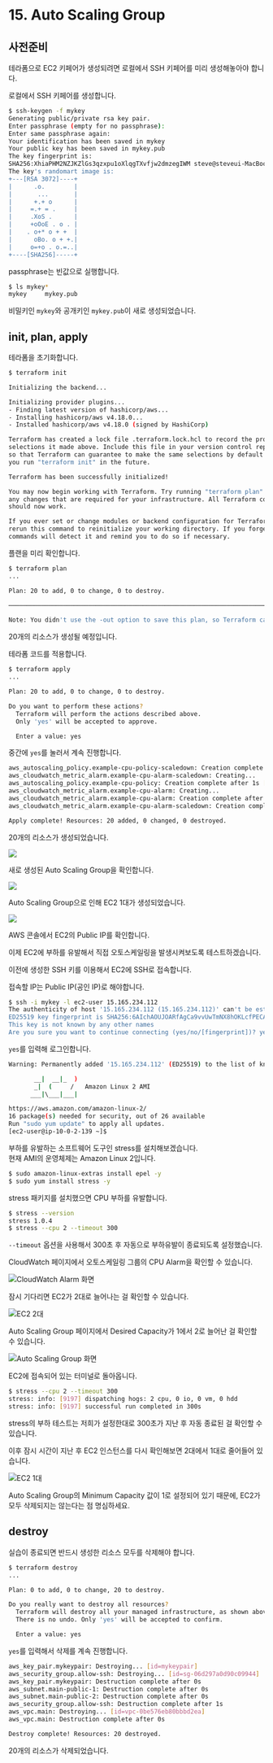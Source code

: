 # 15. Auto Scaling Group

## 사전준비

테라폼으로 EC2 키페어가 생성되려면 로컬에서 SSH 키페어를 미리 생성해놓아야 합니다.

로컬에서 SSH 키페어를 생성합니다.

```bash
$ ssh-keygen -f mykey
Generating public/private rsa key pair.
Enter passphrase (empty for no passphrase): 
Enter same passphrase again: 
Your identification has been saved in mykey
Your public key has been saved in mykey.pub
The key fingerprint is:
SHA256:XhiaPHM2NZJKZlGs3qzxpu1oXlqgTXvfjw2dmzegIWM steve@steveui-MacBookPro.local
The key's randomart image is:
+---[RSA 3072]----+
|      .o.        |
|       ...       |
|      +.+ o      |
|     =.+ = .     |
|     .XoS .      |
|     +oOoE . o . |
|    . o+* o + +  |
|      oBo. o + +.|
|     o=+o . o.=..|
+----[SHA256]-----+
```

passphrase는 빈값으로 실행합니다.

```bash
$ ls mykey*
mykey     mykey.pub
```

비밀키인 `mykey`와 공개키인 `mykey.pub`이 새로 생성되었습니다.

## init, plan, apply

테라폼을 초기화합니다.

```bash
$ terraform init

Initializing the backend...

Initializing provider plugins...
- Finding latest version of hashicorp/aws...
- Installing hashicorp/aws v4.18.0...
- Installed hashicorp/aws v4.18.0 (signed by HashiCorp)

Terraform has created a lock file .terraform.lock.hcl to record the provider
selections it made above. Include this file in your version control repository
so that Terraform can guarantee to make the same selections by default when
you run "terraform init" in the future.

Terraform has been successfully initialized!

You may now begin working with Terraform. Try running "terraform plan" to see
any changes that are required for your infrastructure. All Terraform commands
should now work.

If you ever set or change modules or backend configuration for Terraform,
rerun this command to reinitialize your working directory. If you forget, other
commands will detect it and remind you to do so if necessary.
```

플랜을 미리 확인합니다.

```bash
$ terraform plan
...

Plan: 20 to add, 0 to change, 0 to destroy.

─────────────────────────────────────────────────────────────────────────────────────────────────────────────────────────────────────────────────────────────────────────────────────────────────────────────────────

Note: You didn't use the -out option to save this plan, so Terraform can't guarantee to take exactly these actions if you run "terraform apply" now.
```

20개의 리소스가 생성될 예정입니다.

테라폼 코드를 적용합니다.

```bash
$ terraform apply
...

Plan: 20 to add, 0 to change, 0 to destroy.

Do you want to perform these actions?
  Terraform will perform the actions described above.
  Only 'yes' will be accepted to approve.

  Enter a value: yes
```

중간에 `yes`를 눌러서 계속 진행합니다.

```bash
aws_autoscaling_policy.example-cpu-policy-scaledown: Creation complete after 0s [id=example-cpu-policy-scaledown]
aws_cloudwatch_metric_alarm.example-cpu-alarm-scaledown: Creating...
aws_autoscaling_policy.example-cpu-policy: Creation complete after 1s [id=example-cpu-policy]
aws_cloudwatch_metric_alarm.example-cpu-alarm: Creating...
aws_cloudwatch_metric_alarm.example-cpu-alarm: Creation complete after 0s [id=example-cpu-alarm]
aws_cloudwatch_metric_alarm.example-cpu-alarm-scaledown: Creation complete after 0s [id=example-cpu-alarm-scaledown]

Apply complete! Resources: 20 added, 0 changed, 0 destroyed.
```

20개의 리소스가 생성되었습니다.

![](./1.png)

새로 생성된 Auto Scaling Group을 확인합니다.

![](./2.png)

Auto Scaling Group으로 인해 EC2 1대가 생성되었습니다.

![](./3.png)

AWS 콘솔에서 EC2의 Public IP를 확인합니다.

이제 EC2에 부하를 유발해서 직접 오토스케일링을 발생시켜보도록 테스트하겠습니다.

이전에 생성한 SSH 키를 이용해서 EC2에 SSH로 접속합니다.

접속할 IP는 Public IP(공인 IP)로 해야합니다.

```bash
$ ssh -i mykey -l ec2-user 15.165.234.112
The authenticity of host '15.165.234.112 (15.165.234.112)' can't be established.
ED25519 key fingerprint is SHA256:6AIchAOUJOARfAgCa9vvUwTmNX8hOKLcfPECAS595MY.
This key is not known by any other names
Are you sure you want to continue connecting (yes/no/[fingerprint])? yes
```

`yes`를 입력해 로그인합니다.

```bash
Warning: Permanently added '15.165.234.112' (ED25519) to the list of known hosts.

       __|  __|_  )
       _|  (     /   Amazon Linux 2 AMI
      ___|\___|___|

https://aws.amazon.com/amazon-linux-2/
16 package(s) needed for security, out of 26 available
Run "sudo yum update" to apply all updates.
[ec2-user@ip-10-0-2-139 ~]$
```

부하를 유발하는 소프트웨어 도구인 stress를 설치해보겠습니다.  
현재 AMI의 운영체제는 Amazon Linux 2입니다.

```bash
$ sudo amazon-linux-extras install epel -y
$ sudo yum install stress -y
```

stress 패키지를 설치했으면 CPU 부하를 유발합니다.

```bash
$ stress --version
stress 1.0.4
$ stress --cpu 2 --timeout 300
```

`--timeout` 옵션을 사용해서 300초 후 자동으로 부하유발이 종료되도록 설정했습니다.

CloudWatch 페이지에서 오토스케일링 그룹의 CPU Alarm을 확인할 수 있습니다.

![CloudWatch Alarm 화면](./4.png)

잠시 기다리면 EC2가 2대로 늘어나는 걸 확인할 수 있습니다.

![EC2 2대](./5.png)

Auto Scaling Group 페이지에서 Desired Capacity가 1에서 2로 늘어난 걸 확인할 수 있습니다.

![Auto Scaling Group 화면](./6.png)

EC2에 접속되어 있는 터미널로 돌아옵니다.  

```bash
$ stress --cpu 2 --timeout 300
stress: info: [9197] dispatching hogs: 2 cpu, 0 io, 0 vm, 0 hdd
stress: info: [9197] successful run completed in 300s
```

stress의 부하 테스트는 저희가 설정한대로 300초가 지난 후 자동 종료된 걸 확인할 수 있습니다.

이후 잠시 시간이 지난 후 EC2 인스턴스를 다시 확인해보면 2대에서 1대로 줄어들어 있습니다.

![EC2 1대](./7.png)

Auto Scaling Group의 Minimum Capacity 값이 1로 설정되어 있기 때문에, EC2가 모두 삭제되지는 않는다는 점 명심하세요.

## destroy

실습이 종료되면 반드시 생성한 리소스 모두를 삭제해야 합니다.

```bash
$ terraform destroy
...

Plan: 0 to add, 0 to change, 20 to destroy.

Do you really want to destroy all resources?
  Terraform will destroy all your managed infrastructure, as shown above.
  There is no undo. Only 'yes' will be accepted to confirm.

  Enter a value: yes
```

`yes`를 입력해서 삭제를 계속 진행합니다.

```bash
aws_key_pair.mykeypair: Destroying... [id=mykeypair]
aws_security_group.allow-ssh: Destroying... [id=sg-06d297a0d90c09944]
aws_key_pair.mykeypair: Destruction complete after 0s
aws_subnet.main-public-1: Destruction complete after 0s
aws_subnet.main-public-2: Destruction complete after 0s
aws_security_group.allow-ssh: Destruction complete after 1s
aws_vpc.main: Destroying... [id=vpc-0be576eb80bbbd2ea]
aws_vpc.main: Destruction complete after 0s

Destroy complete! Resources: 20 destroyed.
```

20개의 리소스가 삭제되었습니다.
